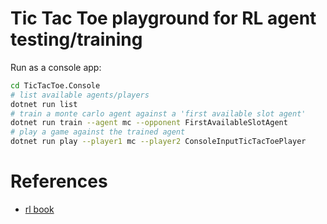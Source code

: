 # Tic Tac Toe playground for RL agent testing/training

Run as a console app:

```sh
cd TicTacToe.Console
# list available agents/players
dotnet run list
# train a monte carlo agent against a 'first available slot agent'
dotnet run train --agent mc --opponent FirstAvailableSlotAgent
# play a game against the trained agent
dotnet run play --player1 mc --player2 ConsoleInputTicTacToePlayer
```



# References

- [rl book](https://www.amazon.com/Reinforcement-Learning-Introduction-Adaptive-Computation-ebook/dp/B008H5Q8VA)
